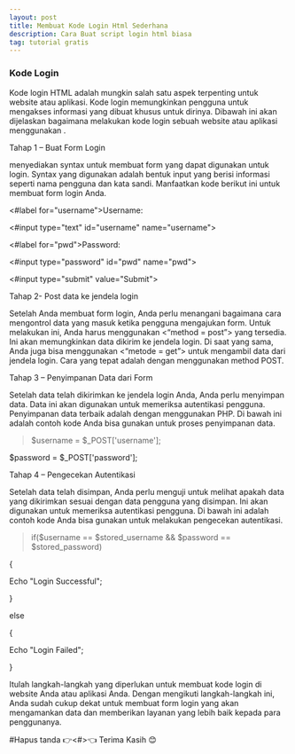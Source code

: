 ```yaml
---
layout: post
title: Membuat Kode Login Html Sederhana
description: Cara Buat script login html biasa
tag: tutorial gratis
---
```


### Kode Login <HTML>

Kode login HTML adalah mungkin salah satu aspek terpenting untuk website atau aplikasi. Kode login <HTML> memungkinkan pengguna untuk mengakses informasi yang dibuat khusus untuk dirinya. Dibawah ini akan dijelaskan bagaimana melakukan kode login sebuah website atau aplikasi menggunakan <HTML>.

 

 Tahap 1 – Buat Form Login

 <HTML> menyediakan syntax untuk membuat form yang dapat digunakan untuk login. Syntax yang digunakan adalah bentuk input yang berisi informasi seperti nama pengguna dan kata sandi. Manfaatkan kode berikut ini untuk membuat form login Anda.

 

 



><form action="form_action.asp" method="post">

 <#label for="username">Username: </label>

 <#input type="text" id="username" name="username">

 <#label for="pwd">Password: </label>

 <#input type="password" id="pwd" name="pwd">

 <#input type="submit" value="Submit">

 </form>

 

 

 

 Tahap 2- Post data ke jendela login

 Setelah Anda membuat form login, Anda perlu menangani bagaimana cara mengontrol data yang masuk ketika pengguna mengajukan form. Untuk melakukan ini, Anda harus menggunakan <“method = post”> yang tersedia. Ini akan memungkinkan data dikirim ke jendela login. Di saat yang sama, Anda juga bisa menggunakan <“metode = get”> untuk mengambil data dari jendela login. Cara yang tepat adalah dengan menggunakan method POST.

 

 

 ><form action="check_login.php" method="post">

 </form>

 <form action="check_login.php" method="post">

 </form>

 

 

 Tahap 3 – Penyimpanan Data dari Form

 Setelah data telah dikirimkan ke jendela login Anda, Anda perlu menyimpan data. Data ini akan digunakan untuk memeriksa autentikasi pengguna. Penyimpanan data terbaik adalah dengan menggunakan PHP. Di bawah ini adalah contoh kode Anda bisa gunakan untuk proses penyimpanan data.

 

 

 

 >$username = $_POST['username'];

 $password = $_POST['password'];

 

 

 

 Tahap 4 – Pengecekan Autentikasi

 Setelah data telah disimpan, Anda perlu menguji untuk melihat apakah data yang dikirimkan sesuai dengan data pengguna yang disimpan. Ini akan digunakan untuk memeriksa autentikasi pengguna. Di bawah ini adalah contoh kode Anda bisa gunakan untuk melakukan pengecekan autentikasi.

 

 

 

> if($username == $stored_username && $password == $stored_password)

 {

 Echo "Login Successful";

 } 

 else

 {

 Echo "Login Failed";

 }

 

 

 Itulah langkah-langkah yang diperlukan untuk membuat kode login <HTML> di website Anda atau aplikasi Anda. Dengan mengikuti langkah-langkah ini, Anda sudah cukup dekat untuk membuat form login <HTML> yang akan mengamankan data dan memberikan layanan yang lebih baik kepada para penggunanya.

#Hapus tanda 👉<#>👈
Terima Kasih 😊
